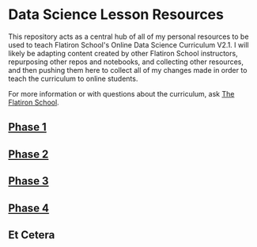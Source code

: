 # Data Science Lesson Resources

This repository acts as a central hub of all of my personal resources to be used to teach Flatiron School's Online Data Science Curriculum V2.1. I will likely be adapting content created by other Flatiron School instructors, repurposing other repos and notebooks, and collecting other resources, and then pushing them here to collect all of my changes made in order to teach the curriculum to online students.

For more information or with questions about the curriculum, ask [The Flatiron School](http://flatironschool.com/).

## [Phase 1](https://github.com/lindseyberlin/ds-lesson-hub/tree/master/Phase1)

## [Phase 2](https://github.com/lindseyberlin/ds-lesson-hub/tree/master/Phase2)

## [Phase 3](https://github.com/lindseyberlin/ds-lesson-hub/tree/master/Phase3)

## [Phase 4](https://github.com/lindseyberlin/ds-lesson-hub/tree/master/Phase4)

## Et Cetera

